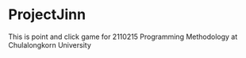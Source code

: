 # ProjectJinn
This is point and click game for 2110215 Programming Methodology at Chulalongkorn University
